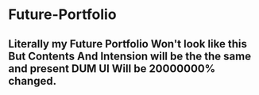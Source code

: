 # Future-Portfolio

## Literally  my Future Portfolio  Won't look like this But Contents And Intension will be the the same and present DUM UI Will be 20000000% changed.

